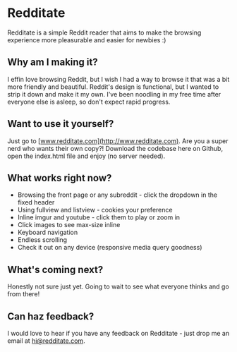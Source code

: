 Redditate
=================

Redditate is a simple Reddit reader that aims to make the browsing experience more pleasurable and easier for newbies :)


Why am I making it?
-----

I effin love browsing Reddit, but I wish I had a way to browse it that was a bit more friendly and beautiful. Reddit's design is functional, but I wanted to strip it down and make it my own. I've been noodling in my free time after everyone else is asleep, so don't expect rapid progress.


Want to use it yourself?
-----

Just go to [www.redditate.com](http://www.redditate.com). Are you a super nerd who wants their own copy?! Download the codebase here on Github, open the index.html file and enjoy (no server needed).


What works right now?
-----

+ Browsing the front page or any subreddit - click the dropdown in the fixed header
+ Using fullview and listview - cookies your preference
+ Inline imgur and youtube - click them to play or zoom in
+ Click images to see max-size inline
+ Keyboard navigation
+ Endless scrolling
+ Check it out on any device (responsive media query goodness)


What's coming next?
-----------

Honestly not sure just yet. Going to wait to see what everyone thinks and go from there!


Can haz feedback?
-----------

I would love to hear if you have any feedback on Redditate - just drop me an email at hi@redditate.com.